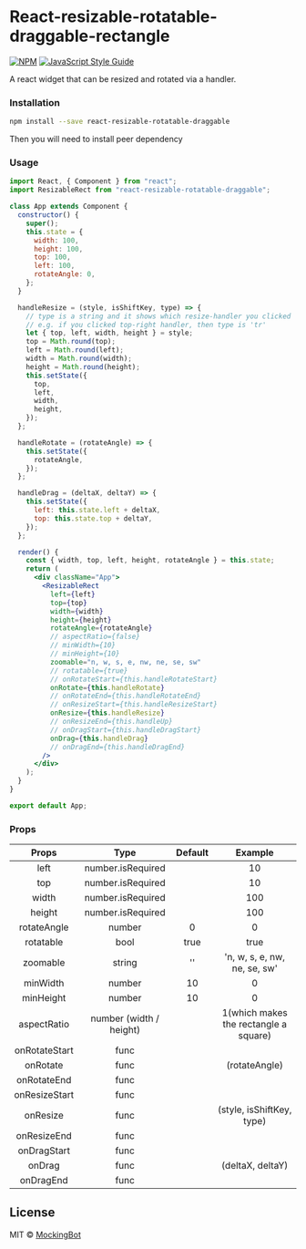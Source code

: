 # React-resizable-rotatable-draggable-rectangle

[![NPM](https://img.shields.io/npm/v/react-resizable-rotatable-draggable.svg)](https://www.npmjs.com/package/react-resizable-rotatable-draggable) [![JavaScript Style Guide](https://img.shields.io/badge/code_style-standard-brightgreen.svg)](https://standardjs.com)

A react widget that can be resized and rotated via a handler.

### Installation

```bash
npm install --save react-resizable-rotatable-draggable
```

Then you will need to install peer dependency

### Usage

```jsx
import React, { Component } from "react";
import ResizableRect from "react-resizable-rotatable-draggable";

class App extends Component {
  constructor() {
    super();
    this.state = {
      width: 100,
      height: 100,
      top: 100,
      left: 100,
      rotateAngle: 0,
    };
  }

  handleResize = (style, isShiftKey, type) => {
    // type is a string and it shows which resize-handler you clicked
    // e.g. if you clicked top-right handler, then type is 'tr'
    let { top, left, width, height } = style;
    top = Math.round(top);
    left = Math.round(left);
    width = Math.round(width);
    height = Math.round(height);
    this.setState({
      top,
      left,
      width,
      height,
    });
  };

  handleRotate = (rotateAngle) => {
    this.setState({
      rotateAngle,
    });
  };

  handleDrag = (deltaX, deltaY) => {
    this.setState({
      left: this.state.left + deltaX,
      top: this.state.top + deltaY,
    });
  };

  render() {
    const { width, top, left, height, rotateAngle } = this.state;
    return (
      <div className="App">
        <ResizableRect
          left={left}
          top={top}
          width={width}
          height={height}
          rotateAngle={rotateAngle}
          // aspectRatio={false}
          // minWidth={10}
          // minHeight={10}
          zoomable="n, w, s, e, nw, ne, se, sw"
          // rotatable={true}
          // onRotateStart={this.handleRotateStart}
          onRotate={this.handleRotate}
          // onRotateEnd={this.handleRotateEnd}
          // onResizeStart={this.handleResizeStart}
          onResize={this.handleResize}
          // onResizeEnd={this.handleUp}
          // onDragStart={this.handleDragStart}
          onDrag={this.handleDrag}
          // onDragEnd={this.handleDragEnd}
        />
      </div>
    );
  }
}

export default App;
```

### Props

|     Props     |          Type           | Default |                Example                |
| :-----------: | :---------------------: | :-----: | :-----------------------------------: |
|     left      |    number.isRequired    |         |                  10                   |
|      top      |    number.isRequired    |         |                  10                   |
|     width     |    number.isRequired    |         |                  100                  |
|    height     |    number.isRequired    |         |                  100                  |
|  rotateAngle  |         number          |    0    |                   0                   |
|   rotatable   |          bool           |  true   |                 true                  |
|   zoomable    |         string          |   ''    |     'n, w, s, e, nw, ne, se, sw'      |
|   minWidth    |         number          |   10    |                   0                   |
|   minHeight   |         number          |   10    |                   0                   |
|  aspectRatio  | number (width / height) |         | 1(which makes the rectangle a square) |
| onRotateStart |          func           |         |                                       |
|   onRotate    |          func           |         |             (rotateAngle)             |
|  onRotateEnd  |          func           |         |                                       |
| onResizeStart |          func           |         |                                       |
|   onResize    |          func           |         |       (style, isShiftKey, type)       |
|  onResizeEnd  |          func           |         |                                       |
|  onDragStart  |          func           |         |                                       |
|    onDrag     |          func           |         |           (deltaX, deltaY)            |
|   onDragEnd   |          func           |         |                                       |

## License

MIT © [MockingBot](https://github.com/mockingbot)
